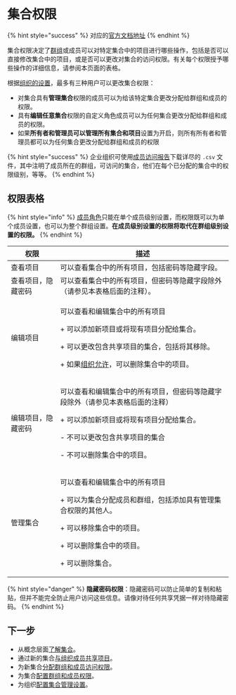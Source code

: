 # 集合权限

{% hint style="success" %}
对应的[官方文档地址](https://bitwarden.com/help/collection-permissions/)
{% endhint %}

集合权限决定了[群组](../../manage-members/groups.md)或成员可以对特定集合中的项目进行哪些操作，包括是否可以直接修改集合中的项目，或是否可以更改对集合的访问权限。有关每个权限授予哪些操作的详细信息，请参阅本页面的表格。

根据[组织的设置](collection-settings.md)，最多有三种用户可以更改集合权限：

* 对集合具有**管理集合**权限的成员可以为给该特定集合更改分配给群组和成员的权限。
* 具有**编辑任意集合**权限的自定义角色成员可以为任何集合更改分配给群组和成员的权限。
* 如果**所有者和管理员可以管理所有集合和项目**设置为开启，则所有所有者和管理员都可以为任何集合更改分配给群组和成员的权限

{% hint style="success" %}
企业组织可使用[成员访问报告](../../../your-vault/vault-health-reports.md#member-access)下载详尽的 `.csv` 文件，其中注明了成员所在的群组，可访问的集合，他们在每个已分配的集合中的权限级别，等等。
{% endhint %}

## 权限表格 <a href="#permissions-table" id="permissions-table"></a>

{% hint style="info" %}
[成员角色](../../manage-members/member-roles.md#member-roles)只能在单个成员级别设置，而权限既可以为单个成员设置，也可以为整个群组设置。**在成员级别设置的权限将取代在群组级别设置的权限。**
{% endhint %}

| 权限        | 描述                                                                                                                                               |
| --------- | ------------------------------------------------------------------------------------------------------------------------------------------------ |
| 查看项目      | 可以查看集合中的所有项目，包括密码等隐藏字段。                                                                                                                          |
| 查看项目，隐藏密码 | 可以查看集合中的所有项目，但密码等隐藏字段除外（请参见本表格后面的注释）。                                                                                                            |
| 编辑项目      | <p>可以查看和编辑集合中的所有项目</p><p>+ 可以添加新项目或将现有项目分配给集合。</p><p>+ 可以更改包含共享项目的集合，包括将其移除。</p><p>+ 如果<a href="collection-settings.md">组织允许</a>，可以删除集合中的项目。</p> |
| 编辑项目，隐藏密码 | <p>可以查看和编辑集合中的所有项目，但密码等隐藏字段除外（请参见本表格后面的注释）</p><p>+ 可以添加新项目或将现有项目分配给集合。</p><p>- 不可以更改包含共享项目的集合</p><p>- 不可以删除集合中的项目。</p>                           |
| 管理集合      | <p>可以查看和编辑集合中的所有项目</p><p>+ 可以为集合分配成员和群组，包括添加具有管理集合权限的其他人。</p><p>+ 可以移除集合中的项目。</p><p>+ 可以删除集合中的项目。</p><p>+ 可以删除集合。</p>                            |

{% hint style="danger" %}
**隐藏密码权限**：隐藏密码可以防止简单的复制和粘贴，但并不能完全防止用户访问这些信息。请像对待任何共享凭据一样对待隐藏密码。
{% endhint %}

## 下一步 <a href="#next-steps" id="next-steps"></a>

* 从概念层面[了解集合](about-collections.md)。
* 通过新的集合[与组织成员共享项目](../../../organizations/sharing.md)。
* 为新集合[分配群组和成员访问权限](assign-users-to-collections.md)。
* 为集合[配置群组和成员权限](collection-permissions.md)。
* 为组织[配置集合管理设置](collection-settings.md)。
